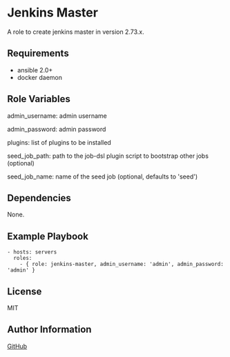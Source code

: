 Jenkins Master
=========

A role to create jenkins master in version 2.73.x.

Requirements
------------

* ansible 2.0+
* docker daemon

Role Variables
--------------

admin_username: admin username

admin_password: admin password

plugins: list of plugins to be installed

seed_job_path: path to the job-dsl plugin script to bootstrap other jobs (optional)

seed_job_name: name of the seed job (optional, defaults to 'seed')

Dependencies
------------

None.

Example Playbook
----------------

```
- hosts: servers
  roles:
    - { role: jenkins-master, admin_username: 'admin', admin_password: 'admin' }
```

License
-------

MIT

Author Information
------------------

[GitHub](https://github.com/mstream)
